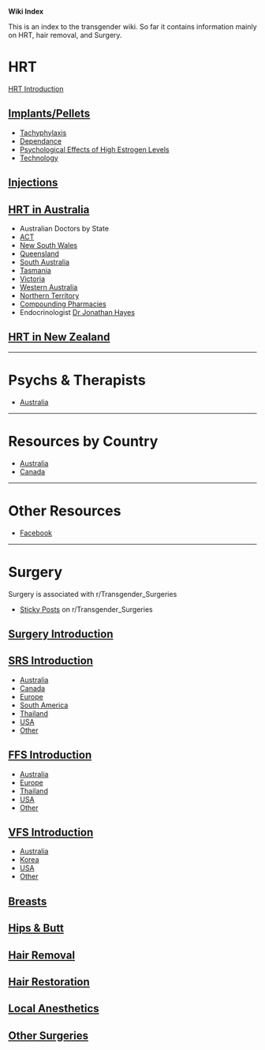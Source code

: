 
**Wiki Index**

This is an index to the transgender wiki. So far it contains information mainly on HRT, hair removal, and Surgery.

# HRT

[HRT Introduction](https://github.com/MissTeapot/LGBT-Wikis/blob/main/github_wiki/TransWiki/hrt.md)

## [Implants/Pellets](https://github.com/MissTeapot/LGBT-Wikis/blob/main/github_wiki/TransWiki/hrt/implants.md)

* [Tachyphylaxis](https://github.com/MissTeapot/LGBT-Wikis/blob/main/github_wiki/TransWiki/hrt/tachyphylaxis.md)
* [Dependance](https://github.com/MissTeapot/LGBT-Wikis/blob/main/github_wiki/TransWiki/hrt/dependance.md)
* [Psychological Effects of High Estrogen Levels](https://github.com/MissTeapot/LGBT-Wikis/blob/main/github_wiki/TransWiki/hrt/psychological-effects.md)
* [Technology](https://github.com/MissTeapot/LGBT-Wikis/blob/main/github_wiki/TransWiki/hrt/implant-technology.md)

## [Injections](https://github.com/MissTeapot/LGBT-Wikis/blob/main/github_wiki/TransWiki/hrt/injections.md)


## [HRT in Australia](https://github.com/MissTeapot/LGBT-Wikis/blob/main/github_wiki/TransWiki/hrt/australia.md)

* Australian Doctors by State
 * [ACT](https://github.com/MissTeapot/LGBT-Wikis/blob/main/github_wiki/TransWiki/hrt/australia/act.md)
 * [New South Wales](https://github.com/MissTeapot/LGBT-Wikis/blob/main/github_wiki/TransWiki/hrt/australia/nsw.md)
 * [Queensland](https://github.com/MissTeapot/LGBT-Wikis/blob/main/github_wiki/TransWiki/hrt/australia/qld.md)
 * [South Australia](https://github.com/MissTeapot/LGBT-Wikis/blob/main/github_wiki/TransWiki/hrt/australia/sa.md)
 * [Tasmania](https://github.com/MissTeapot/LGBT-Wikis/blob/main/github_wiki/TransWiki/hrt/australia/tas.md)
 * [Victoria](https://github.com/MissTeapot/LGBT-Wikis/blob/main/github_wiki/TransWiki/hrt/australia/vic.md)
 * [Western Australia](https://github.com/MissTeapot/LGBT-Wikis/blob/main/github_wiki/TransWiki/hrt/australia/wa.md)
 * [Northern Territory](https://github.com/MissTeapot/LGBT-Wikis/blob/main/github_wiki/TransWiki/hrt/australia/nt.md)
* [Compounding Pharmacies](https://github.com/MissTeapot/LGBT-Wikis/blob/main/github_wiki/TransWiki/compounding-pharmacies/australia.md)
* Endocrinologist [Dr Jonathan Hayes](https://github.com/MissTeapot/LGBT-Wikis/blob/main/github_wiki/TransWiki/hrt/jon-hayes.md)

## [HRT in New Zealand](https://github.com/MissTeapot/LGBT-Wikis/blob/main/github_wiki/TransWiki/hrt/new-zealand.md)


*****
# Psychs &amp; Therapists

*  [Australia](https://github.com/MissTeapot/LGBT-Wikis/blob/main/github_wiki/TransSurgeriesWiki/psychs/australia.md)

*****
# Resources by Country

* [Australia](https://github.com/MissTeapot/LGBT-Wikis/blob/main/github_wiki/TransWiki/country/australia.md)
* [Canada](https://github.com/MissTeapot/LGBT-Wikis/blob/main/github_wiki/TransWiki/country/canada.md)


*****
# Other Resources

* [Facebook](https://github.com/MissTeapot/LGBT-Wikis/blob/main/github_wiki/TransWiki/facebook.md)


*****
# Surgery

Surgery is associated with r/Transgender_Surgeries

* [Sticky Posts](https://github.com/MissTeapot/LGBT-Wikis/blob/main/github_wiki/TransSurgeriesWiki/sticky-posts.md) on r/Transgender_Surgeries 

## [Surgery Introduction](https://github.com/MissTeapot/LGBT-Wikis/blob/main/github_wiki/TransSurgeriesWiki/index.md)

## [SRS Introduction](https://github.com/MissTeapot/LGBT-Wikis/blob/main/github_wiki/TransSurgeriesWiki/srs/introduction.md)

* [Australia](https://github.com/MissTeapot/LGBT-Wikis/blob/main/github_wiki/TransSurgeriesWiki/srs/australia.md)
* [Canada](https://github.com/MissTeapot/LGBT-Wikis/blob/main/github_wiki/TransSurgeriesWiki/srs/canada.md)
* [Europe](https://github.com/MissTeapot/LGBT-Wikis/blob/main/github_wiki/TransSurgeriesWiki/srs/europe.md)
* [South America](https://github.com/MissTeapot/LGBT-Wikis/blob/main/github_wiki/TransSurgeriesWiki/srs/south-america.md)
* [Thailand](https://github.com/MissTeapot/LGBT-Wikis/blob/main/github_wiki/TransSurgeriesWiki/srs/thailand.md)
* [USA](https://github.com/MissTeapot/LGBT-Wikis/blob/main/github_wiki/TransSurgeriesWiki/srs/usa.md)
* [Other](https://github.com/MissTeapot/LGBT-Wikis/blob/main/github_wiki/TransSurgeriesWiki/srs/other.md)

## [FFS Introduction](https://github.com/MissTeapot/LGBT-Wikis/blob/main/github_wiki/TransSurgeriesWiki/ffs/introduction.md)

* [Australia](https://github.com/MissTeapot/LGBT-Wikis/blob/main/github_wiki/TransSurgeriesWiki/ffs/australia.md)
* [Europe](https://github.com/MissTeapot/LGBT-Wikis/blob/main/github_wiki/TransSurgeriesWiki/ffs/europe.md)
* [Thailand](https://github.com/MissTeapot/LGBT-Wikis/blob/main/github_wiki/TransSurgeriesWiki/ffs/thailand.md)
* [USA](https://github.com/MissTeapot/LGBT-Wikis/blob/main/github_wiki/TransSurgeriesWiki/ffs/usa.md)
* [Other](https://github.com/MissTeapot/LGBT-Wikis/blob/main/github_wiki/TransSurgeriesWiki/ffs/other.md)


## [VFS Introduction](https://github.com/MissTeapot/LGBT-Wikis/blob/main/github_wiki/TransSurgeriesWiki/vfs/introduction.md)

* [Australia](https://github.com/MissTeapot/LGBT-Wikis/blob/main/github_wiki/TransSurgeriesWiki/vfs/australia.md)
* [Korea](https://github.com/MissTeapot/LGBT-Wikis/blob/main/github_wiki/TransSurgeriesWiki/vfs/korea.md)
* [USA](https://github.com/MissTeapot/LGBT-Wikis/blob/main/github_wiki/TransSurgeriesWiki/vfs/usa.md)
* [Other](https://github.com/MissTeapot/LGBT-Wikis/blob/main/github_wiki/TransSurgeriesWiki/vfs/other.md)

## [Breasts](https://github.com/MissTeapot/LGBT-Wikis/blob/main/github_wiki/TransSurgeriesWiki/breasts/introduction.md)

## [Hips &amp; Butt](https://github.com/MissTeapot/LGBT-Wikis/blob/main/github_wiki/TransSurgeriesWiki/hips-butt/introduction.md)

## [Hair Removal](https://github.com/MissTeapot/LGBT-Wikis/blob/main/github_wiki/TransWiki/hair-removal.md)

## [Hair Restoration](https://github.com/MissTeapot/LGBT-Wikis/blob/main/github_wiki/TransSurgeriesWiki/hair-transplant/introduction.md)

## [Local Anesthetics](https://github.com/MissTeapot/LGBT-Wikis/blob/main/github_wiki/TransWiki/hrt/implants.md)

## [Other Surgeries](https://github.com/MissTeapot/LGBT-Wikis/blob/main/github_wiki/TransSurgeriesWiki/other.md)